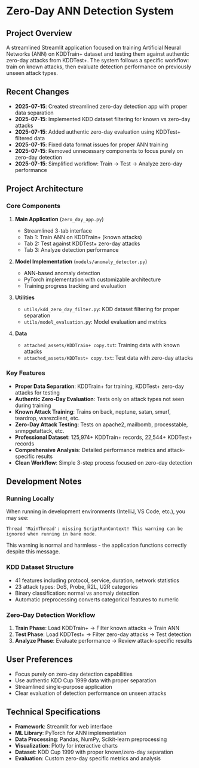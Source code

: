 # Zero-Day ANN Detection System

## Project Overview
A streamlined Streamlit application focused on training Artificial Neural Networks (ANN) on KDDTrain+ dataset and testing them against authentic zero-day attacks from KDDTest+. The system follows a specific workflow: train on known attacks, then evaluate detection performance on previously unseen attack types.

## Recent Changes
- **2025-07-15**: Created streamlined zero-day detection app with proper data separation
- **2025-07-15**: Implemented KDD dataset filtering for known vs zero-day attacks
- **2025-07-15**: Added authentic zero-day evaluation using KDDTest+ filtered data
- **2025-07-15**: Fixed data format issues for proper ANN training
- **2025-07-15**: Removed unnecessary components to focus purely on zero-day detection
- **2025-07-15**: Simplified workflow: Train → Test → Analyze zero-day performance

## Project Architecture

### Core Components
1. **Main Application** (`zero_day_app.py`)
   - Streamlined 3-tab interface
   - Tab 1: Train ANN on KDDTrain+ (known attacks)
   - Tab 2: Test against KDDTest+ zero-day attacks
   - Tab 3: Analyze detection performance

2. **Model Implementation** (`models/anomaly_detector.py`)
   - ANN-based anomaly detection
   - PyTorch implementation with customizable architecture
   - Training progress tracking and evaluation

3. **Utilities**
   - `utils/kdd_zero_day_filter.py`: KDD dataset filtering for proper separation
   - `utils/model_evaluation.py`: Model evaluation and metrics

4. **Data**
   - `attached_assets/KDDTrain+ copy.txt`: Training data with known attacks
   - `attached_assets/KDDTest+ copy.txt`: Test data with zero-day attacks

### Key Features
- **Proper Data Separation**: KDDTrain+ for training, KDDTest+ zero-day attacks for testing
- **Authentic Zero-Day Evaluation**: Tests only on attack types not seen during training
- **Known Attack Training**: Trains on back, neptune, satan, smurf, teardrop, warezclient, etc.
- **Zero-Day Attack Testing**: Tests on apache2, mailbomb, processtable, snmpgetattack, etc.
- **Professional Dataset**: 125,974+ KDDTrain+ records, 22,544+ KDDTest+ records
- **Comprehensive Analysis**: Detailed performance metrics and attack-specific results
- **Clean Workflow**: Simple 3-step process focused on zero-day detection

## Development Notes

### Running Locally
When running in development environments (IntelliJ, VS Code, etc.), you may see:
```
Thread 'MainThread': missing ScriptRunContext! This warning can be ignored when running in bare mode.
```
This warning is normal and harmless - the application functions correctly despite this message.

### KDD Dataset Structure
- 41 features including protocol, service, duration, network statistics
- 23 attack types: DoS, Probe, R2L, U2R categories
- Binary classification: normal vs anomaly detection
- Automatic preprocessing converts categorical features to numeric

### Zero-Day Detection Workflow
1. **Train Phase**: Load KDDTrain+ → Filter known attacks → Train ANN
2. **Test Phase**: Load KDDTest+ → Filter zero-day attacks → Test detection
3. **Analyze Phase**: Evaluate performance → Review attack-specific results

## User Preferences
- Focus purely on zero-day detection capabilities
- Use authentic KDD Cup 1999 data with proper separation
- Streamlined single-purpose application
- Clear evaluation of detection performance on unseen attacks

## Technical Specifications
- **Framework**: Streamlit for web interface
- **ML Library**: PyTorch for ANN implementation
- **Data Processing**: Pandas, NumPy, Scikit-learn preprocessing
- **Visualization**: Plotly for interactive charts
- **Dataset**: KDD Cup 1999 with proper known/zero-day separation
- **Evaluation**: Custom zero-day specific metrics and analysis